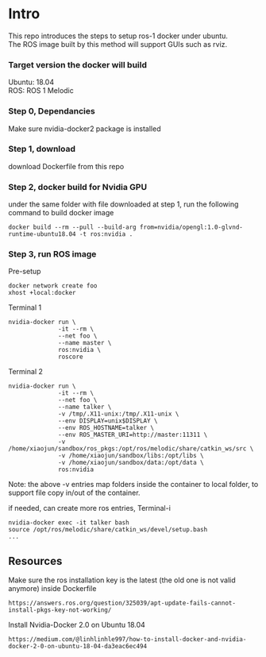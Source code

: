 # Intro 
This repo introduces the steps to setup ros-1 docker under ubuntu. \
The ROS image built by this method will support GUIs such as rviz.

### Target version the docker will build
Ubuntu: 18.04 \
ROS: ROS 1 Melodic

### Step 0, Dependancies
Make sure nvidia-docker2 package is installed

### Step 1, download 
download Dockerfile from this repo

### Step 2, docker build for Nvidia GPU
under the same folder with file downloaded at step 1, run the following command to build docker image
```
docker build --rm --pull --build-arg from=nvidia/opengl:1.0-glvnd-runtime-ubuntu18.04 -t ros:nvidia .
```

### Step 3, run ROS image
Pre-setup
```
docker network create foo
xhost +local:docker
```

Terminal 1
```
nvidia-docker run \
              -it --rm \
              --net foo \
              --name master \
              ros:nvidia \
              roscore
```

Terminal 2
```
nvidia-docker run \
              -it --rm \
              --net foo \
              --name talker \
              -v /tmp/.X11-unix:/tmp/.X11-unix \
              --env DISPLAY=unix$DISPLAY \
              --env ROS_HOSTNAME=talker \
              --env ROS_MASTER_URI=http://master:11311 \
              -v /home/xiaojun/sandbox/ros_pkgs:/opt/ros/melodic/share/catkin_ws/src \
              -v /home/xiaojun/sandbox/libs:/opt/libs \
              -v /home/xiaojun/sandbox/data:/opt/data \
              ros:nvidia
```
Note: the above -v entries map folders inside the container to local folder, to support file copy in/out of the container.



if needed, can create more ros entries, Terminal-i
```
nvidia-docker exec -it talker bash
source /opt/ros/melodic/share/catkin_ws/devel/setup.bash
...
```


## Resources
Make sure the ros installation key is the latest (the old one is not valid anymore) inside Dockerfile
```
https://answers.ros.org/question/325039/apt-update-fails-cannot-install-pkgs-key-not-working/
```

Install Nvidia-Docker 2.0 on Ubuntu 18.04
```
https://medium.com/@linhlinhle997/how-to-install-docker-and-nvidia-docker-2-0-on-ubuntu-18-04-da3eac6ec494
```

